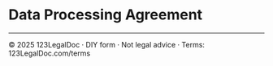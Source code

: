 # Data Processing Agreement

---

© 2025 123LegalDoc · DIY form · Not legal advice · Terms: 123LegalDoc.com/terms
